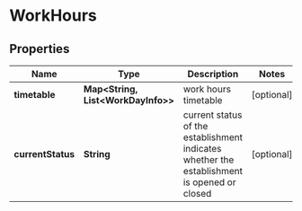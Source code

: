

# WorkHours


## Properties

| Name | Type | Description | Notes |
|------------ | ------------- | ------------- | -------------|
|**timetable** | **Map&lt;String, List&lt;WorkDayInfo&gt;&gt;** | work hours timetable |  [optional] |
|**currentStatus** | **String** | current status of the establishment indicates whether the establishment is opened or closed |  [optional] |



